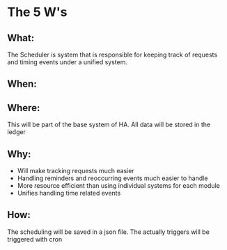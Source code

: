 # The 5 W's

## **What:**
The Scheduler is system that is responsible for keeping track of requests and timing events under a unified system.

## **When:**


## **Where:**
This will be part of the base system of HA.
All data will be stored in the ledger

## **Why:**
- Will make tracking requests much easier
- Handling reminders and reoccurring events much easier to handle
- More resource efficient than using individual systems for each module
- Unifies handling time related events

## **How:**
The scheduling will be saved in a json file. The actually triggers will be triggered with cron